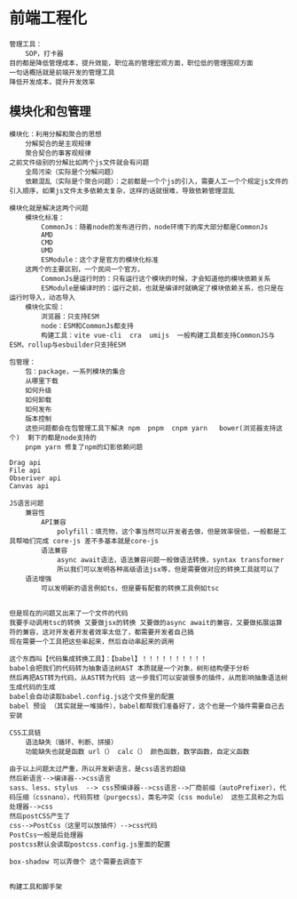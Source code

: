 # 前端工程化
    管理工具：
        SOP，打卡器
    目的都是降低管理成本，提升效能，职位高的管理宏观方面，职位低的管理围观方面
    一句话概括就是前端开发的管理工具
    降低开发成本，提升开发效率

## 模块化和包管理
    模块化：利用分解和聚合的思想
        分解契合的是主观规律
        聚合契合的事客观规律
    之前文件级别的分解比如两个js文件就会有问题
        全局污染（实际是个分解问题）
        依赖混乱（实际是个聚合问题）：之前都是一个个js的引入，需要人工一个个规定js文件的引入顺序，如果js文件太多依赖太复杂，这样的话就很难，导致依赖管理混乱
    
    模块化就是解决这两个问题
        模块化标准：
            CommonJs：随着node的发布进行的，node环境下的库大部分都是CommonJs
            AMD
            CMD
            UMD
            ESModule：这个才是官方的模块化标准
        这两个的主要区别，一个民间一个官方，
            CommonJs是运行时的：只有运行这个模块的时候，才会知道他的模块依赖关系
            ESModule是编译时的：运行之前，也就是编译时就确定了模块依赖关系，也只是在运行时导入，动态导入
        模块化实现：
            浏览器：只支持ESM
            node：ESM和CommonJs都支持
            构建工具：vite vue-cli  cra  umijs  一般构建工具都支持CommonJS与ESM，rollup与esbuilder只支持ESM
    
    包管理：
        包：package，一系列模块的集合
        从哪里下载
        如何升级
        如何卸载
        如何发布
        版本控制
        这些问题都会在包管理工具下解决 npm  pnpm  cnpm yarn   bower(浏览器支持这个)  剩下的都是node支持的 
        pnpm yarn 修复了npm的幻影依赖问题
        
    Drag api
    File api
    Obseriver api
    Canvas api

    JS语言问题
        兼容性
            API兼容
                polyfill：填充物，这个事当然可以开发者去做，但是效率很低，一般都是工具帮咱们完成 core-js 差不多基本就是core-js
            语法兼容
                async await语法，语法兼容问题一般做语法转换，syntax transformer
                所以我们可以发明各种高级语法jsx等，但是需要做对应的转换工具就可以了
        语法增强
            可以发明新的语言例如ts，但是要有配套的转换工具例如tsc
        

    但是现在的问题又出来了一个文件的代码
    我要手动调用tsc的转换 又要做jsx的转换 又要做的async await的兼容，又要做拓展运算符的兼容，这对开发者开发者效率太低了，都需要开发者自己搞
    现在需要一个工具把这些串起来，然后自动串起来的调用
    
    这个东西叫【代码集成转换工具】：【babel】！！！！！！！！！！
    babel会把我们的代码转为抽象语法树AST 本质就是一个对象，树形结构便于分析
    然后再把AST转为代码，从AST转为代码 这一步我们可以安装很多的插件，从而影响抽象语法树生成代码的生成
    babel会自动读取babel.config.js这个文件里的配置
    babel 预设 （其实就是一堆插件），babel都帮我们准备好了，这个也是一个插件需要自己去安装
    
    CSS工具链
        语法缺失（循环、判断、拼接）
        功能缺失也就是函数 url（） calc（） 颜色函数，数学函数，自定义函数

    由于以上问题太过严重，所以开发新语言，是css语言的超级
    然后新语言-->编译器-->css语言
    sass、less、stylus  --> css预编译器-->css语言-->厂商前缀（autoPrefixer），代码压缩（cssnano），代码剪枝（purgecss），类名冲突（css module） 这些工具称之为后处理器-->css
    然后postCSS产生了 
    css-->PostCss（这里可以放插件）-->css代码
    PostCss一般是后处理器
    postcss默认会读取postcss.config.js里面的配置

    box-shadow 可以弄做个 这个需要去调查下


    构建工具和脚手架